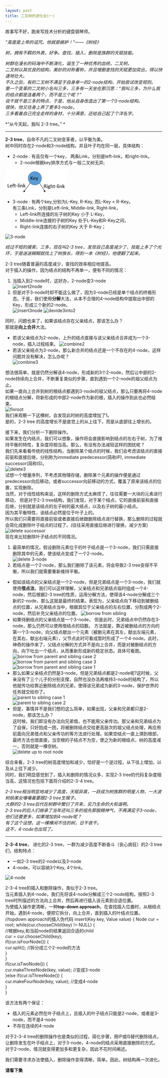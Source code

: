 ```yaml
---
layout: post
title: 二叉树的进化论(一)
---
```

  故事写不好，跑来写技术分析的键盘钢琴师。  
  
  *“高度是上帝的诅咒。他就是嫉妒！”——《树经》*  
    
  *树，拥有不羁的外表，好争。查找，插入，删除是族群的天赋技能。*  
  
  *树群在漫长的码海中不断演化，诞生了一种优秀的血统，二叉树。  
  二叉树以其优良的结构，美妙的对称著称，并且增删查找的天赋更加突出，得以快速地壮大。  
  不久之后，有的二叉树不满足于自身单一的2-node结构，开始尝试改变规则。  
  第一个变革的二叉树小名叫三多，三多有一天坐在那沉思：“我叫三多，为什么我的结点都是连着两个，而不是三个呢？”  
  说干就干是三多的特点，于是，他从自身改造出了第一个3-node结构。  
  很快，他又往身上弄了更多3-node。   
  三多看着自己完全走样的身材，十分满意，还给自己起了个洋名字。*  
  
  *“从今天起，我叫 2-3 tree。” *  

  ****
  
  **2-3 tree**，自命不凡的二叉树变革者，以平衡为美。  
  树中同时存在2-node和3-node结构，并且叶子均在同一层，具体结构：  
  - 2-node : 有且仅有一个key， 两条Link，分别是left-link，和right-link。  
    - 2-node根据key排序方式与一般二叉树无异;  
     
 ![2-node](img/2node.png)  

  - 3-node : 有两个key,分别为L-Key, R-Key, 而L-Key < R-Key。  
   有三条Link，分别是Left-link, Middle-link, Right-link，  
    - Left-link所连接的左子树的Key 小于 L-Key，  
    - Middle-link连接的子树的Key 处于L-Key和R-Key之间，  
    - Right-link连接的右子树的Key 大于 R-Key；  
  
 ![3-node](https://github.com/lynnzc/lynnzc.github.io/tree/master/img/3node.png)  

*经过不短的摸索，三多，现在叫2-3 tree，发现自己高度减少了，技能上多了个光环，于是迷迷糊糊就找上了树族长，得到一本《树经》，他便翻了起来。*  
  
2-3 tree随着普遍的高度减少，查找的效率相应地提高。  
对于插入的操作，因为结点的结构不再单一，便有不同的情况：    
1. 当插入到2-node时，这好办，2-node变3-node  
  ![insert2node](https://github.com/lynnzc/lynnzc.github.io/tree/master/img/insert2node.png)  
2. 但是对于3-node时却不能这么做了，因为3-node已经是单个结点的终极形态。于是，我们使用**分解**大法，从本不合理的4-node结构中提取出中部的Key，形成三个新的2-node。  
  ![insert3node](https://github.com/lynnzc/lynnzc.github.io/tree/master/img/insert3node.png)
  ![devide3into2](https://github.com/lynnzc/lynnzc.github.io/tree/master/img/devide3into2node.png)  

同时，问题也来了，如果该结点存在父亲结点，那该怎么办？  
那就是**向上合并**大法。  
- 若该父亲结点为2-node，上升的结点直接与该父亲结点合并成为一个3-node，插入过程结束。
  ![combine2](https://github.com/lynnzc/lynnzc.github.io/tree/master/img/combine2parent.png)  
- 若该父亲结点为3-node，那么新合并的结点还是一个不存在的4-node，这样问题并没有解决，怎么办呢？  
  ![combine3](https://github.com/lynnzc/lynnzc.github.io/tree/master/img/combine3parent.png)  

想法很简单，就是仍然分解该4-node，形成新的3个2-node，然后让中部的2-node持续向上合并，不断重复类似的步骤，直到遇到一个2-node的祖父结点为止。  
如果一直向上合并到树的根结点都遇到3-node的祖父结点，那么只要再将4-node的根结点分解，将新形成的中部2-node作为新的根，插入的操作到此也必然结束。  
  ![fixroot](https://github.com/lynnzc/lynnzc.github.io/tree/master/img/fix3root.png)  
我们来观察一下这棵树，会发现此时树的高度增加了1。  
是的，2-3 tree 的高度增长不是直觉上的从上往下，而是从底部往上增长的。  

接下来，我们分析一下删除操作。  
如果发生在内结点，我们可以想象，操作将会直接影响到结点的左右子树，为了维持平衡的特性，复杂度将相当高。那么，有没有办法减轻这样的困扰呢？  
我们先来看看传统的线性结构，当删除某个结点的时候，我们会考虑该结点的直接前驱和直接后继，分别称为immediate predecessor(简称IP), immediate successor(简称IS)。  
![delete3](https://github.com/lynnzc/lynnzc.github.io/tree/master/img/delete3.png)  
试想一个增量序列，不考虑其物理存储，删除某个元素的操作便是通过predecessor向后移动，或者successor向前移动的方式，覆盖了原来该结点的位置，实现删除。  
当然，对于线性结构来说，这样的删除方式太麻烦了，往往需要一大块的元素进行移动，
但是对于2-3 tree结构，我们发现，对于某个结点，它的直接前驱和直接后继，分别就是该结点的左子树的最大结点，以及右子树的最小结点。  
因为其平衡特性，该结点必然是位于叶子上的。  
所以我们只需要将直接前驱或者直接后继跟删除结点进行替换，那么删除的过程就会简化成删除叶子结点的过程了。(往往采用直接后继进行替换，减少方案)  
![delete successor](https://github.com/lynnzc/lynnzc.github.io/tree/master/img/delsuccessor.png)  
现在来比较删除叶子结点的不同情况。  
1. 最简单的情况，假设删除元素位于的叶子结点是一个3-node，我们只需直接删除其中的元素，使该结点变成了一个2-node。  
![delete 3-node](https://github.com/lynnzc/lynnzc.github.io/tree/master/img/del3node.png)  
2. 若结点是一个2-node，那么我们删除了该元素，将会导致2-3 tree变得不平衡，所以我们就需要重新维持平衡。  
  - 假如该结点的父亲结点是一个2-node，但是兄弟结点是一个3-node，我们就使用**借点法**，我们可以这样理解，父亲结点和兄弟结点临时组成一个4-node，然后根据2-3 tree的性质，运用分解方法，使得该4-node分解成三个新的2-node，那么这就是最终的结果。表现为，父亲结点向下移动到被删结点的位置，从兄弟结点当中，根据其位于父亲结点的左右位置，分割成两个2-node，然后补充父亲结点的位置。 
  ![borrow from sibling](https://github.com/lynnzc/lynnzc.github.io/tree/master/img/borrow3sib.png)  
  - 如果待删结点的父亲结点是一个3-node， 但是此时，兄弟结点中仍然存在3-node，那么仍然可以使用借结点的招数。
  方法就是，靠近被删结点的方向的第一个3-node，向父结点献出一个元素（被删元素在其左，献出左端元素，在其右，献出右端元素），父节点此时可看成暂时形成了一个4-node。此时，神奇的操作来了，父结点分解的方式并不是向上合并，而是对被删结点的方向，向下吐出一个结点，从而重新形成新的稳定状态。具体可看图。
  ![borrow from parent and sibling case 2](https://github.com/lynnzc/lynnzc.github.io/tree/master/img/del3parent2.png)  
  ![borrow from parent and sibling case 3](https://github.com/lynnzc/lynnzc.github.io/tree/master/img/del3parent3.png)  
  ![borrow from parent and sibling case 1](https://github.com/lynnzc/lynnzc.github.io/tree/master/img/del3parent1.png)  
  - 那么如果父亲结点仍然是3-node，但是兄弟结点都是2-node呢?这时候，父亲没有了三个儿子的分别支撑，自然也没办法再维持3-node的结构了，所以他就传功给靠近删除结点的兄弟，使得该兄弟成为新的3-node，保护世界的任务就交给你了。  
  ![parent to sibling case 1](https://github.com/lynnzc/lynnzc.github.io/tree/master/img/del3parent2sib1.png)  
  ![parent to sibling case 2](https://github.com/lynnzc/lynnzc.github.io/tree/master/img/del3parent2sib2.png)  
  - 但是，事情并不是我们想的这么简单，如果出现，父亲和兄弟都只是2-node，那该怎么办？  
  这时候，我们即没有办法向兄弟借，也不能用父亲传功。那父亲和兄弟结点为了自保，只好抱成一团，将被删除结点交给更高层次的祖父结点处理，再应用前面向兄弟借点和父亲传功的等方法进行处理。如果空结点一直上溯到根部，最终方法也很直接，当空根的子结点不为空，使之为新的根结点，树的高度减一，否则就是一棵空树。  
  ![delete up to root node](https://github.com/lynnzc/lynnzc.github.io/tree/master/img/delup2root.png)
  
  综合来看，2-3 tree的树高度增加和减少，恰好是一个逆过程，从下往上增加，以及从上往下减少。  
  同时，我们明显感觉到了，插入和删除的情况众多，实现2-3 tree的代码复杂度相当高，这情况也包括下面将介绍的2-3-4 tree。

  *2-3 tree相当明显地减少了高度，天赋异禀，一跃成为树族群的明星人物，一大波树妖美女嚷嚷着要跟2-3 tree生猴子。  
  大群的2-3 tree后代在树群中繁衍了开来，实乃生命的大和谐啊。  
  2-3 tree的后人们继承了当年还叫三多的祖先那股精神气，不再满足于3-node，他们还要更多，如果增加到4-node呢？  
  有了这个设想，这一棵棵闲不住的树，日干夜干。  
  这不，4-node也出现了。*  
  
***

  **2-3-4 tree**， 进化的2-3 tree，一群为减少高度不断奋斗（丧心病狂）的2-3 tree们，结构特点：
  - 一如2-3 tree的2-node以及3-node
  - 4-node，可以容纳3个Key, 4个link。 
     
  ![4-node](https://github.com/lynnzc/lynnzc.github.io/tree/master/img/4-node.png)  

2-3-4 tree的插入和删除操作，类似于2-3 tree。  
当元素插入到4-node，我们先将该4-node分解成三个2-node结构，按照2-3 tree时所描述的方法向上合并，然后再进行插入该元素到合适位置。  
为使插入操作更清晰，一种**top-down approach**，在查找插入位置时，从根结点开始，遇到4-node，便把它拆分，向上合并，直到插入的叶结点位置。  
    //topdown approach的插入伪代码
    insert(Key key, Value value) {
        Node cur = root;
        while(cur.chooseChild(key) != NULL) {   
            //根据key,和当前node的结果返回合适的child  
            cur = cur.chooseChild(key);  
            if(cur.isFourNode()) {  
               cur.split(); //拆分成三个2-node的方法  
            }  
        }  
        if(cur.isTwoNode()) {  
           cur.makeThreeNode(key, value); //变成3-node  
        }else if(cur.isThreeNode()) {  
           cur.makeFourNode(key, value); //变成4-node  
        }  
    }  
  
  
该方法有两个保证：  
  - 插入的元素必然在叶子结点上，且插入的叶子结点只能是2-node，或者是3-node，而不是4-node  
  - 不存在连续的4-node  
  
对于2-3-4 tree的删除操作也是类似的过程，简化步骤，用IP或IS替代删除结点，让删除发生在叶子结点上，对于3-node，4-node的结点采用直接删除的方式。  
对于2-node，情况就变得更加多和更复杂，因此不花时间阐述。  

我们需要寻求办法使插入，删除操作变得清晰，简单。因此，树结构再一次进化。  
  
**请看下集**  
